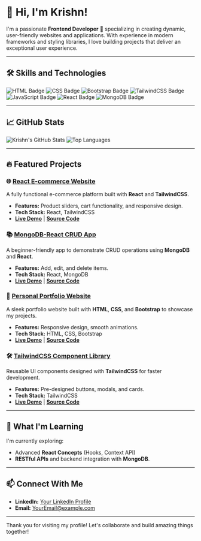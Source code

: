 # 👋 Hi, I'm Krishn!

I'm a passionate **Frontend Developer** 🚀 specializing in creating dynamic, user-friendly websites and applications. With experience in modern frameworks and styling libraries, I love building projects that deliver an exceptional user experience.

---

## 🛠️ Skills and Technologies
![HTML Badge](https://img.shields.io/badge/HTML-E34F26?style=for-the-badge&logo=html5&logoColor=white)
![CSS Badge](https://img.shields.io/badge/CSS-1572B6?style=for-the-badge&logo=css3&logoColor=white)
![Bootstrap Badge](https://img.shields.io/badge/Bootstrap-7952B3?style=for-the-badge&logo=bootstrap&logoColor=white)
![TailwindCSS Badge](https://img.shields.io/badge/Tailwind_CSS-38B2AC?style=for-the-badge&logo=tailwind-css&logoColor=white)
![JavaScript Badge](https://img.shields.io/badge/JavaScript-F7DF1E?style=for-the-badge&logo=javascript&logoColor=black)
![React Badge](https://img.shields.io/badge/React-20232A?style=for-the-badge&logo=react&logoColor=61DAFB)
![MongoDB Badge](https://img.shields.io/badge/MongoDB-47A248?style=for-the-badge&logo=mongodb&logoColor=white)

---

## 📈 GitHub Stats
![Krishn's GitHub Stats](https://github-readme-stats.vercel.app/api?username=YourGitHubUsername&show_icons=true&theme=radical)
![Top Languages](https://github-readme-stats.vercel.app/api/top-langs/?username=YourGitHubUsername&layout=compact&theme=radical)

---

## 🔥 Featured Projects

### 🌐 [React E-commerce Website](#)
A fully functional e-commerce platform built with **React** and **TailwindCSS**.
- **Features:** Product sliders, cart functionality, and responsive design.
- **Tech Stack:** React, TailwindCSS
- **[Live Demo](#)** | **[Source Code](#)**

### 📚 [MongoDB-React CRUD App](#)
A beginner-friendly app to demonstrate CRUD operations using **MongoDB** and **React**.
- **Features:** Add, edit, and delete items.
- **Tech Stack:** React, MongoDB
- **[Live Demo](#)** | **[Source Code](#)**

### 🎨 [Personal Portfolio Website](#)
A sleek portfolio website built with **HTML**, **CSS**, and **Bootstrap** to showcase my projects.
- **Features:** Responsive design, smooth animations.
- **Tech Stack:** HTML, CSS, Bootstrap
- **[Live Demo](#)** | **[Source Code](#)**

### 🛠️ [TailwindCSS Component Library](#)
Reusable UI components designed with **TailwindCSS** for faster development.
- **Features:** Pre-designed buttons, modals, and cards.
- **Tech Stack:** TailwindCSS
- **[Live Demo](#)** | **[Source Code](#)**

---

## 🚀 What I'm Learning
I'm currently exploring:
- Advanced **React Concepts** (Hooks, Context API)
- **RESTful APIs** and backend integration with **MongoDB**.

---

## 📫 Connect With Me
- **LinkedIn:** [Your LinkedIn Profile](#)
- **Email:** YourEmail@example.com

---

Thank you for visiting my profile! Let's collaborate and build amazing things together!
